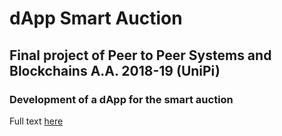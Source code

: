 # dApp Smart Auction
<h2>Final project of Peer to Peer Systems and Blockchains A.A. 2018-19 (UniPi)</h2>
<h3> Development of a dApp for the smart auction </h3>

Full text <a href="https://elearning.di.unipi.it/mod/assign/view.php?id=6382">here<a>
